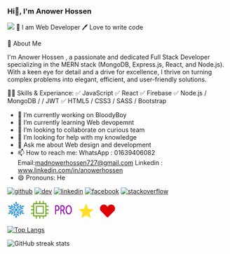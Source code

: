 ### Hi👋, I'm Anower Hossen
![](https://media.licdn.com/dms/image/D5616AQEFao7FVualvg/profile-displaybackgroundimage-shrink_350_1400/0/1717909894555?e=1723680000&v=beta&t=tld1AEcQGTmBsvZItSV4vb-3cg_Jat6YNqymbNSWlaE)
👑 I am Web Developer
🖊️ Love to write code

🚀 About Me

I'm Anower Hossen , a passionate and dedicated Full Stack Developer specializing in the MERN stack (MongoDB, Express.js, React, and Node.js). With a keen eye for detail and a drive for excellence, I thrive on turning complex problems into elegant, efficient, and user-friendly solutions.

👨‍💻 Skills & Experiance:
✅ JavaScript
✅ React
✅ Firebase
✅ Node.js / MongoDB /  / JWT 
✅ HTML5 / CSS3 / SASS / Bootstrap


- 🔭 I’m currently working on BloodyBoy 
- 🌱 I’m currently learning Web devopemnt 
- 👯 I’m looking to collaborate on curious team 
- 🤔 I’m looking for help with my knowledge 
- 💬 Ask me about Web design and development 
- 📫 How to reach me: WhatsApp : 01639406082  Email:madnowerhossen727@gmail.com Linkedin : www.linkedin.com/in/anowerhossen 
- 😄 Pronouns: He 


[<img src='https://cdn.jsdelivr.net/npm/simple-icons@3.0.1/icons/github.svg' alt='github' height='40'>](https://github.com/Anowervaiya)  [<img src='https://cdn.jsdelivr.net/npm/simple-icons@3.0.1/icons/dev-dot-to.svg' alt='dev' height='40'>](https://dev.to/https://dev.to/anowervaiya)  [<img src='https://cdn.jsdelivr.net/npm/simple-icons@3.0.1/icons/linkedin.svg' alt='linkedin' height='40'>](https://www.linkedin.com/in/www.linkedin.com/in/anowerhossen/)  [<img src='https://cdn.jsdelivr.net/npm/simple-icons@3.0.1/icons/facebook.svg' alt='facebook' height='40'>](https://www.facebook.com/https://www.facebook.com/profile.php?id=100093116115676)  [<img src='https://cdn.jsdelivr.net/npm/simple-icons@3.0.1/icons/stackoverflow.svg' alt='stackoverflow' height='40'>](https://stackoverflow.com/users/https://stackoverflow.com/users/23371165/md-anower-hossen)  

<a href='https://archiveprogram.github.com/'><img src='https://raw.githubusercontent.com/acervenky/animated-github-badges/master/assets/acbadge.gif' width='40' height='40'></a> <a href='https://docs.github.com/en/developers'><img src='https://raw.githubusercontent.com/acervenky/animated-github-badges/master/assets/devbadge.gif' width='40' height='40'></a> <a href='https://github.com/pricing'><img src='https://raw.githubusercontent.com/acervenky/animated-github-badges/master/assets/pro.gif' width='40' height='40'></a> <a href='https://stars.github.com/'><img src='https://raw.githubusercontent.com/acervenky/animated-github-badges/master/assets/starbadge.gif' width='35' height='35'></a> <a href='https://docs.github.com/en/github/supporting-the-open-source-community-with-github-sponsors'><img src='https://raw.githubusercontent.com/acervenky/animated-github-badges/master/assets/sponsorbadge.gif' width='35' height='35'></a> 

[![Top Langs](https://github-readme-stats.vercel.app/api/top-langs/?username=Anowervaiya)](https://github.com/anuraghazra/github-readme-stats)

![GitHub streak stats](https://streak-stats.demolab.com/?user=Anowervaiya)  

